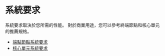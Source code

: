 # 系統要求

系統要求取決於您所需的性能。
對於商業用途，您可以參考終端節點和核心單元的推薦規格。

- [端點節點系統要求](../endpoint-node/system-requirements.md)
- [核心單元系統要求](../core-cell/system-requirements.md)

